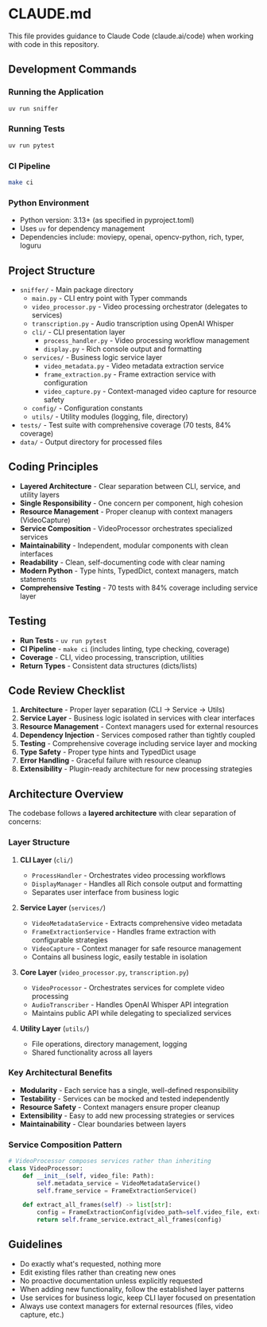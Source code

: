 # CLAUDE.md

This file provides guidance to Claude Code (claude.ai/code) when working with code in this repository.

## Development Commands

### Running the Application
```bash
uv run sniffer
```

### Running Tests
```bash
uv run pytest
```

### CI Pipeline
```bash
make ci
```

### Python Environment
- Python version: 3.13+ (as specified in pyproject.toml)
- Uses `uv` for dependency management
- Dependencies include: moviepy, openai, opencv-python, rich, typer, loguru

## Project Structure

- `sniffer/` - Main package directory
  - `main.py` - CLI entry point with Typer commands
  - `video_processor.py` - Video processing orchestrator (delegates to services)
  - `transcription.py` - Audio transcription using OpenAI Whisper
  - `cli/` - CLI presentation layer
    - `process_handler.py` - Video processing workflow management
    - `display.py` - Rich console output and formatting
  - `services/` - Business logic service layer
    - `video_metadata.py` - Video metadata extraction service
    - `frame_extraction.py` - Frame extraction service with configuration
    - `video_capture.py` - Context-managed video capture for resource safety
  - `config/` - Configuration constants
  - `utils/` - Utility modules (logging, file, directory)
- `tests/` - Test suite with comprehensive coverage (70 tests, 84% coverage)
- `data/` - Output directory for processed files

## Coding Principles

- **Layered Architecture** - Clear separation between CLI, service, and utility layers
- **Single Responsibility** - One concern per component, high cohesion
- **Resource Management** - Proper cleanup with context managers (VideoCapture)
- **Service Composition** - VideoProcessor orchestrates specialized services
- **Maintainability** - Independent, modular components with clean interfaces
- **Readability** - Clean, self-documenting code with clear naming
- **Modern Python** - Type hints, TypedDict, context managers, match statements
- **Comprehensive Testing** - 70 tests with 84% coverage including service layer

## Testing

- **Run Tests** - `uv run pytest`
- **CI Pipeline** - `make ci` (includes linting, type checking, coverage)
- **Coverage** - CLI, video processing, transcription, utilities
- **Return Types** - Consistent data structures (dicts/lists)

## Code Review Checklist

1. **Architecture** - Proper layer separation (CLI → Service → Utils)
2. **Service Layer** - Business logic isolated in services with clear interfaces
3. **Resource Management** - Context managers used for external resources
4. **Dependency Injection** - Services composed rather than tightly coupled
5. **Testing** - Comprehensive coverage including service layer and mocking
6. **Type Safety** - Proper type hints and TypedDict usage
7. **Error Handling** - Graceful failure with resource cleanup
8. **Extensibility** - Plugin-ready architecture for new processing strategies

## Architecture Overview

The codebase follows a **layered architecture** with clear separation of concerns:

### Layer Structure

1. **CLI Layer** (`cli/`)
   - `ProcessHandler` - Orchestrates video processing workflows
   - `DisplayManager` - Handles all Rich console output and formatting
   - Separates user interface from business logic

2. **Service Layer** (`services/`)
   - `VideoMetadataService` - Extracts comprehensive video metadata
   - `FrameExtractionService` - Handles frame extraction with configurable strategies
   - `VideoCapture` - Context manager for safe resource management
   - Contains all business logic, easily testable in isolation

3. **Core Layer** (`video_processor.py`, `transcription.py`)
   - `VideoProcessor` - Orchestrates services for complete video processing
   - `AudioTranscriber` - Handles OpenAI Whisper API integration
   - Maintains public API while delegating to specialized services

4. **Utility Layer** (`utils/`)
   - File operations, directory management, logging
   - Shared functionality across all layers

### Key Architectural Benefits

- **Modularity** - Each service has a single, well-defined responsibility
- **Testability** - Services can be mocked and tested independently
- **Resource Safety** - Context managers ensure proper cleanup
- **Extensibility** - Easy to add new processing strategies or services
- **Maintainability** - Clear boundaries between layers

### Service Composition Pattern

```python
# VideoProcessor composes services rather than inheriting
class VideoProcessor:
    def __init__(self, video_file: Path):
        self.metadata_service = VideoMetadataService()
        self.frame_service = FrameExtractionService()

    def extract_all_frames(self) -> list[str]:
        config = FrameExtractionConfig(video_path=self.video_file, extract_all=True)
        return self.frame_service.extract_all_frames(config)
```

## Guidelines

- Do exactly what's requested, nothing more
- Edit existing files rather than creating new ones
- No proactive documentation unless explicitly requested
- When adding new functionality, follow the established layer patterns
- Use services for business logic, keep CLI layer focused on presentation
- Always use context managers for external resources (files, video capture, etc.)
